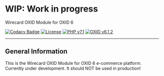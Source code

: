 # WIP: Work in progress
Wirecard OXID Module for OXID 6

[![Codacy Badge](https://api.codacy.com/project/badge/Grade/f93b8dbbac4c455c8e216916cfab0b66)](https://app.codacy.com/app/Wirecard/oxid-ee?utm_source=github.com&utm_medium=referral&utm_content=wirecard/oxid-ee&utm_campaign=Badge_Grade_Settings)
[![License](https://img.shields.io/badge/license-GPLv3-blue.svg)](https://raw.githubusercontent.com/wirecard/oxid-ee/master/LICENSE)
[![PHP v7.1](https://img.shields.io/badge/php-v7.1-yellow.svg)](http://www.php.net)
[![OXID v6.1.2](https://img.shields.io/badge/OXID-v6.1-red.svg)](https://www.oxid-esales.com/)

***
## General Information
This is the Wirecard OXID Module for OXID 6 e-commerce platform. Currently under development. It should NOT be used in production!

